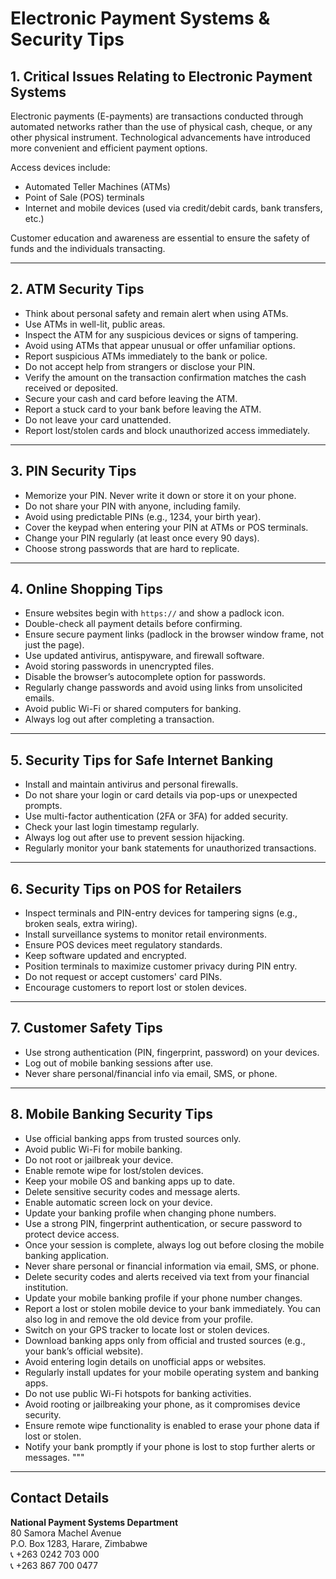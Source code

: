 
# Electronic Payment Systems & Security Tips

## 1. Critical Issues Relating to Electronic Payment Systems

Electronic payments (E-payments) are transactions conducted through automated networks rather than the use of physical cash, cheque, or any other physical instrument. Technological advancements have introduced more convenient and efficient payment options.

Access devices include:

- Automated Teller Machines (ATMs)
- Point of Sale (POS) terminals
- Internet and mobile devices (used via credit/debit cards, bank transfers, etc.)

Customer education and awareness are essential to ensure the safety of funds and the individuals transacting.

---

## 2. ATM Security Tips

- Think about personal safety and remain alert when using ATMs.
- Use ATMs in well-lit, public areas.
- Inspect the ATM for any suspicious devices or signs of tampering.
- Avoid using ATMs that appear unusual or offer unfamiliar options.
- Report suspicious ATMs immediately to the bank or police.
- Do not accept help from strangers or disclose your PIN.
- Verify the amount on the transaction confirmation matches the cash received or deposited.
- Secure your cash and card before leaving the ATM.
- Report a stuck card to your bank before leaving the ATM.
- Do not leave your card unattended.
- Report lost/stolen cards and block unauthorized access immediately.

---

## 3. PIN Security Tips

- Memorize your PIN. Never write it down or store it on your phone.
- Do not share your PIN with anyone, including family.
- Avoid using predictable PINs (e.g., 1234, your birth year).
- Cover the keypad when entering your PIN at ATMs or POS terminals.
- Change your PIN regularly (at least once every 90 days).
- Choose strong passwords that are hard to replicate.

---

## 4. Online Shopping Tips

- Ensure websites begin with `https://` and show a padlock icon.
- Double-check all payment details before confirming.
- Ensure secure payment links (padlock in the browser window frame, not just the page).
- Use updated antivirus, antispyware, and firewall software.
- Avoid storing passwords in unencrypted files.
- Disable the browser’s autocomplete option for passwords.
- Regularly change passwords and avoid using links from unsolicited emails.
- Avoid public Wi-Fi or shared computers for banking.
- Always log out after completing a transaction.

---

## 5. Security Tips for Safe Internet Banking

- Install and maintain antivirus and personal firewalls.
- Do not share your login or card details via pop-ups or unexpected prompts.
- Use multi-factor authentication (2FA or 3FA) for added security.
- Check your last login timestamp regularly.
- Always log out after use to prevent session hijacking.
- Regularly monitor your bank statements for unauthorized transactions.

---

## 6. Security Tips on POS for Retailers

- Inspect terminals and PIN-entry devices for tampering signs (e.g., broken seals, extra wiring).
- Install surveillance systems to monitor retail environments.
- Ensure POS devices meet regulatory standards.
- Keep software updated and encrypted.
- Position terminals to maximize customer privacy during PIN entry.
- Do not request or accept customers' card PINs.
- Encourage customers to report lost or stolen devices.

---

## 7. Customer Safety Tips

- Use strong authentication (PIN, fingerprint, password) on your devices.
- Log out of mobile banking sessions after use.
- Never share personal/financial info via email, SMS, or phone.

---

## 8. Mobile Banking Security Tips

- Use official banking apps from trusted sources only.
- Avoid public Wi-Fi for mobile banking.
- Do not root or jailbreak your device.
- Enable remote wipe for lost/stolen devices.
- Keep your mobile OS and banking apps up to date.
- Delete sensitive security codes and message alerts.
- Enable automatic screen lock on your device.
- Update your banking profile when changing phone numbers.
- Use a strong PIN, fingerprint authentication, or secure password to protect device access.
- Once your session is complete, always log out before closing the mobile banking application.
- Never share personal or financial information via email, SMS, or phone.
- Delete security codes and alerts received via text from your financial institution.
- Update your mobile banking profile if your phone number changes.
- Report a lost or stolen mobile device to your bank immediately. You can also log in and remove the old device from your profile.
- Switch on your GPS tracker to locate lost or stolen devices.
- Download banking apps only from official and trusted sources (e.g., your bank’s official website).
- Avoid entering login details on unofficial apps or websites.
- Regularly install updates for your mobile operating system and banking apps.
- Do not use public Wi-Fi hotspots for banking activities.
- Avoid rooting or jailbreaking your phone, as it compromises device security.
- Ensure remote wipe functionality is enabled to erase your phone data if lost or stolen.
- Notify your bank promptly if your phone is lost to stop further alerts or messages.
"""

---

## Contact Details

**National Payment Systems Department**  
80 Samora Machel Avenue  
P.O. Box 1283, Harare, Zimbabwe  
📞 +263 0242 703 000  
📞 +263 867 700 0477
